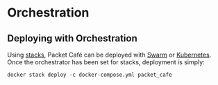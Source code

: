 # Orchestration

## Deploying with Orchestration 

Using [stacks](https://docs.docker.com/engine/reference/commandline/stack/), Packet Café can be deployed with [Swarm](https://docs.docker.com/engine/swarm/stack-deploy/) or [Kubernetes](https://docs.docker.com/docker-for-mac/kubernetes/). Once the orchestrator has been set for stacks, deployment is simply:

```text
docker stack deploy -c docker-compose.yml packet_cafe
```



